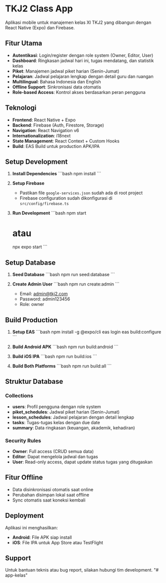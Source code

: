 # TKJ2 Class App

Aplikasi mobile untuk manajemen kelas XI TKJ2 yang dibangun dengan React Native (Expo) dan Firebase.

## Fitur Utama

- **Autentikasi**: Login/register dengan role system (Owner, Editor, User)
- **Dashboard**: Ringkasan jadwal hari ini, tugas mendatang, dan statistik kelas
- **Piket**: Manajemen jadwal piket harian (Senin-Jumat)
- **Pelajaran**: Jadwal pelajaran lengkap dengan detail guru dan ruangan
- **Multilingual**: Bahasa Indonesia dan English
- **Offline Support**: Sinkronisasi data otomatis
- **Role-based Access**: Kontrol akses berdasarkan peran pengguna

## Teknologi

- **Frontend**: React Native + Expo
- **Backend**: Firebase (Auth, Firestore, Storage)
- **Navigation**: React Navigation v6
- **Internationalization**: i18next
- **State Management**: React Context + Custom Hooks
- **Build**: EAS Build untuk production APK/IPA

## Setup Development

1. **Install Dependencies**
   \`\`\`bash
   npm install
   \`\`\`

2. **Setup Firebase**
   - Pastikan file `google-services.json` sudah ada di root project
   - Firebase configuration sudah dikonfigurasi di `src/config/firebase.ts`

3. **Run Development**
   \`\`\`bash
   npm start
   # atau
   npx expo start
   \`\`\`

## Setup Database

1. **Seed Database**
   \`\`\`bash
   npm run seed:database
   \`\`\`

2. **Create Admin User**
   \`\`\`bash
   npm run create:admin
   \`\`\`
   - Email: admin@tkj2.com
   - Password: admin123456
   - Role: owner

## Build Production

1. **Setup EAS**
   \`\`\`bash
   npm install -g @expo/cli
   eas login
   eas build:configure
   \`\`\`

2. **Build Android APK**
   \`\`\`bash
   npm run build:android
   \`\`\`

3. **Build iOS IPA**
   \`\`\`bash
   npm run build:ios
   \`\`\`

4. **Build Both Platforms**
   \`\`\`bash
   npm run build:all
   \`\`\`

## Struktur Database

### Collections

- **users**: Profil pengguna dengan role system
- **piket_schedules**: Jadwal piket harian (Senin-Jumat)
- **lesson_schedules**: Jadwal pelajaran dengan detail lengkap
- **tasks**: Tugas-tugas kelas dengan due date
- **summary**: Data ringkasan (keuangan, akademik, kehadiran)

### Security Rules

- **Owner**: Full access (CRUD semua data)
- **Editor**: Dapat mengelola jadwal dan tugas
- **User**: Read-only access, dapat update status tugas yang ditugaskan

## Fitur Offline

- Data disinkronisasi otomatis saat online
- Perubahan disimpan lokal saat offline
- Sync otomatis saat koneksi kembali

## Deployment

Aplikasi ini menghasilkan:
- **Android**: File APK siap install
- **iOS**: File IPA untuk App Store atau TestFlight

## Support

Untuk bantuan teknis atau bug report, silakan hubungi tim development.
"# app-kelas" 
